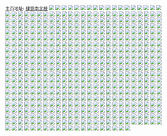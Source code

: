 主页地址: [肆意南北枝](https://weibo.com/u/5655836834) 
![](https://wx4.sinaimg.cn/mw2000/006aLjwKly1h9qusltaa4j30zo256twz.jpg) 
![](https://wx4.sinaimg.cn/mw2000/006aLjwKly1h9pp3cyh39j324q2ubhdx.jpg) 
![](https://wx4.sinaimg.cn/mw2000/006aLjwKly1h9pp39ykazj321r2qc4qr.jpg) 
![](https://wx4.sinaimg.cn/mw2000/006aLjwKly1h9pp3yzj59j32c03404qq.jpg) 
![](https://wx4.sinaimg.cn/mw2000/006aLjwKly1h9pp3r0pn9j32c03407wi.jpg) 
![](https://wx4.sinaimg.cn/mw2000/006aLjwKly1h9pp37j67kj32c0340x6t.jpg) 
![](https://wx4.sinaimg.cn/mw2000/006aLjwKly1h9pp3vs9f5j32c03407wj.jpg) 
![](https://wx4.sinaimg.cn/mw2000/006aLjwKly1h9pp3sn3uoj32c0340qv6.jpg) 
![](https://wx4.sinaimg.cn/mw2000/006aLjwKly1h9pp3xqwiyj32c0340u0z.jpg) 
![](https://wx4.sinaimg.cn/mw2000/006aLjwKly1h9pp34soolj32c0340kjn.jpg) 
![](https://wx4.sinaimg.cn/mw2000/006aLjwKgy1h9gexs16wlj32c0340u0y.jpg) 
![](https://wx4.sinaimg.cn/mw2000/006aLjwKgy1h9gexw13cyj32c03404qr.jpg) 
![](https://wx4.sinaimg.cn/mw2000/006aLjwKgy1h9gey0i17oj32c0340u0y.jpg) 
![](https://wx4.sinaimg.cn/mw2000/006aLjwKgy1h9gexkpbzhj32c0340qv6.jpg) 
![](https://wx4.sinaimg.cn/mw2000/006aLjwKgy1h9gexnza06j32c0340qv5.jpg) 
![](https://wx4.sinaimg.cn/mw2000/006aLjwKgy1h9gexmr1ifj32c03401ky.jpg) 
![](https://wx4.sinaimg.cn/mw2000/006aLjwKgy1h9dtfdcjy8j32c0340x6q.jpg) 
![](https://wx4.sinaimg.cn/mw2000/006aLjwKgy1h9dtfak1aaj32c0340u0z.jpg) 
![](https://wx4.sinaimg.cn/mw2000/006aLjwKgy1h9dtezsl9bj32c0340qv6.jpg) 
![](https://wx4.sinaimg.cn/mw2000/006aLjwKgy1h9dtfeecyoj31nw27vqv5.jpg) 
![](https://wx4.sinaimg.cn/mw2000/006aLjwKgy1h9dtf3hojoj32c03401l0.jpg) 
![](https://wx4.sinaimg.cn/mw2000/006aLjwKgy1h9dtevqthgj32c0340kjm.jpg) 
![](https://wx4.sinaimg.cn/mw2000/006aLjwKgy1h9dtf8al5wj32c0340kjn.jpg) 
![](https://wx4.sinaimg.cn/mw2000/006aLjwKgy1h9dtf5hb6yj32c0340kjm.jpg) 
![](https://wx4.sinaimg.cn/mw2000/006aLjwKgy1h9dtexzmvjj32c0340qv7.jpg) 
![](https://wx4.sinaimg.cn/mw2000/006aLjwKgy1h8wn56zxjbj32c0340u11.jpg) 
![](https://wx4.sinaimg.cn/mw2000/006aLjwKgy1h8wmv76optj32c03401l5.jpg) 
![](https://wx4.sinaimg.cn/mw2000/006aLjwKgy1h8wn21jgnuj321j2q2hdy.jpg) 
![](https://wx4.sinaimg.cn/mw2000/006aLjwKgy1h8wn3x84e4j32c0340kjt.jpg) 
![](https://wx4.sinaimg.cn/mw2000/006aLjwKgy1h8wmz54pp3j329w317qv8.jpg) 
![](https://wx4.sinaimg.cn/mw2000/006aLjwKgy1h8wmy1co1ej32c0340e86.jpg) 
![](https://wx4.sinaimg.cn/mw2000/006aLjwKgy1h8wn6ltj7qj32c0340u12.jpg) 
![](https://wx4.sinaimg.cn/mw2000/006aLjwKgy1h8wmwp3ajej32c03407wm.jpg) 
![](https://wx4.sinaimg.cn/mw2000/006aLjwKgy1h8wn0r8mrhj32c03407wn.jpg) 
![](https://wx4.sinaimg.cn/mw2000/006aLjwKgy1h8vnjl37g7j32c03404qv.jpg) 
![](https://wx4.sinaimg.cn/mw2000/006aLjwKgy1h8vnjf19rhj32c0340kjo.jpg) 
![](https://wx4.sinaimg.cn/mw2000/006aLjwKgy1h8vnk8ca10j32c0340npi.jpg) 
![](https://wx4.sinaimg.cn/mw2000/006aLjwKgy1h8vnjtk8tuj32c03401l2.jpg) 
![](https://wx4.sinaimg.cn/mw2000/006aLjwKgy1h8vnizw85cj32c0340u11.jpg) 
![](https://wx4.sinaimg.cn/mw2000/006aLjwKgy1h8vnj46cudj32c0340e84.jpg) 
![](https://wx4.sinaimg.cn/mw2000/006aLjwKgy1h8vnjz3j76j31us2h2e84.jpg) 
![](https://wx4.sinaimg.cn/mw2000/006aLjwKgy1h8vnjbs8wwj32dc35se84.jpg) 
![](https://wx4.sinaimg.cn/mw2000/006aLjwKgy1h8vnkduppgj32c03401l2.jpg) 
![](https://wx4.sinaimg.cn/mw2000/006aLjwKgy1h8ld4nr3xaj32c0340u0x.jpg) 
![](https://wx4.sinaimg.cn/mw2000/006aLjwKgy1h8c8f27i76j32c0340e83.jpg) 
![](https://wx4.sinaimg.cn/mw2000/006aLjwKgy1h8c8ezph61j32c0340u0z.jpg) 
![](https://wx4.sinaimg.cn/mw2000/006aLjwKgy1h8c8f39qoqj32so23ihdt.jpg) 
![](https://wx4.sinaimg.cn/mw2000/006aLjwKgy1h7z6v59ahtj32c03407wi.jpg) 
![](https://wx4.sinaimg.cn/mw2000/006aLjwKgy1h7z6vhwttgj32c0340qv6.jpg) 
![](https://wx4.sinaimg.cn/mw2000/006aLjwKgy1h7z6v3sslaj32c0340kjl.jpg) 
![](https://wx4.sinaimg.cn/mw2000/006aLjwKgy1h7z6v6u98uj32c0340u0x.jpg) 
![](https://wx4.sinaimg.cn/mw2000/006aLjwKgy1h7z6va9kuej32c0340x6p.jpg) 
![](https://wx4.sinaimg.cn/mw2000/006aLjwKgy1h7z6vc0bboj32c03404qq.jpg) 
![](https://wx4.sinaimg.cn/mw2000/006aLjwKgy1h7z6v8jbytj33402c0kjm.jpg) 
![](https://wx4.sinaimg.cn/mw2000/006aLjwKgy1h7z6vjkgcvj32c03407wi.jpg) 
![](https://wx4.sinaimg.cn/mw2000/006aLjwKgy1h7z6vg8ru4j32c03407wi.jpg) 
![](https://wx4.sinaimg.cn/mw2000/006aLjwKgy1h7vjluwmemj33402c0b2a.jpg) 
![](https://wx4.sinaimg.cn/mw2000/006aLjwKgy1h7vjlwihnij33402c07wi.jpg) 
![](https://wx4.sinaimg.cn/mw2000/006aLjwKgy1h7vjlspo10j32c0340hdt.jpg) 
![](https://wx4.sinaimg.cn/mw2000/006aLjwKgy1h7vjlrih8cj32c0340b2a.jpg) 
![](https://wx4.sinaimg.cn/mw2000/006aLjwKgy1h7vjlid4ebj32c0340b2a.jpg) 
![](https://wx4.sinaimg.cn/mw2000/006aLjwKgy1h7vjmo5dlbj32c0340x6q.jpg) 
![](https://wx4.sinaimg.cn/mw2000/006aLjwKgy1h7vjlpvry1j32c03401ky.jpg) 
![](https://wx4.sinaimg.cn/mw2000/006aLjwKgy1h7vjlo304wj32c0340e83.jpg) 
![](https://wx4.sinaimg.cn/mw2000/006aLjwKgy1h7vjm8n51qj32c0340x6p.jpg) 
![](https://wx4.sinaimg.cn/mw2000/006aLjwKgy1h7oyzi6c6hj32c03404qq.jpg) 
![](https://wx4.sinaimg.cn/mw2000/006aLjwKgy1h7oyz6hqa4j31sb36cb2b.jpg) 
![](https://wx4.sinaimg.cn/mw2000/006aLjwKgy1h7oyzbboq8j31sb36cb2d.jpg) 
![](https://wx4.sinaimg.cn/mw2000/006aLjwKgy1h7oyz8qwvwj31sb36c1l0.jpg) 
![](https://wx4.sinaimg.cn/mw2000/006aLjwKgy1h7oyz3wowcj3190280qv5.jpg) 
![](https://wx4.sinaimg.cn/mw2000/006aLjwKgy1h7oyzgsp0tj30zo1r8dvs.jpg) 
![](https://wx4.sinaimg.cn/mw2000/006aLjwKly1h7neb0z6qfj32c03407wj.jpg) 
![](https://wx4.sinaimg.cn/mw2000/006aLjwKly1h7neb5g50nj32c0340b2a.jpg) 
![](https://wx4.sinaimg.cn/mw2000/006aLjwKly1h7neb7ublgj32c0340x6p.jpg) 
![](https://wx4.sinaimg.cn/mw2000/006aLjwKly1h7neaxvca0j32c0340x6p.jpg) 
![](https://wx4.sinaimg.cn/mw2000/006aLjwKly1h7neb3fjdzj32c0340b2a.jpg) 
![](https://wx4.sinaimg.cn/mw2000/006aLjwKly1h7nebah85mj32c0340e83.jpg) 
![](https://wx4.sinaimg.cn/mw2000/006aLjwKgy1h7kbb4o6rhj32c0340e82.jpg) 
![](https://wx4.sinaimg.cn/mw2000/006aLjwKgy1h7kbap7tvuj32802yo4qs.jpg) 
![](https://wx4.sinaimg.cn/mw2000/006aLjwKgy1h7kbar0g82j32c03407wj.jpg) 
![](https://wx4.sinaimg.cn/mw2000/006aLjwKgy1h7kbatljbqj32c0340x6p.jpg) 
![](https://wx4.sinaimg.cn/mw2000/006aLjwKgy1h7kbauosomj320t2p3qv5.jpg) 
![](https://wx4.sinaimg.cn/mw2000/006aLjwKgy1h7kbawhrhtj32c0340e82.jpg) 
![](https://wx4.sinaimg.cn/mw2000/006aLjwKgy1h7hykfx5nsj32c0340x6s.jpg) 
![](https://wx4.sinaimg.cn/mw2000/006aLjwKgy1h7hykdh94hj32c0340npe.jpg) 
![](https://wx4.sinaimg.cn/mw2000/006aLjwKgy1h7hyk2kjtjj32c0340000.jpg) 
![](https://wx4.sinaimg.cn/mw2000/006aLjwKgy1h7hyk4dhlij32c0340x6q.jpg) 
![](https://wx4.sinaimg.cn/mw2000/006aLjwKgy1h7hyk76oqaj32c0340u0x.jpg) 
![](https://wx4.sinaimg.cn/mw2000/006aLjwKgy1h7hyka18lij32c0340qv5.jpg) 
![](https://wx4.sinaimg.cn/mw2000/006aLjwKgy1h7hyk8ok63j32c0340b2a.jpg) 
![](https://wx4.sinaimg.cn/mw2000/006aLjwKgy1h7hyk5uuygj32c0340qv5.jpg) 
![](https://wx4.sinaimg.cn/mw2000/006aLjwKgy1h7hykblk5hj32c0340hdu.jpg) 
![](https://wx4.sinaimg.cn/mw2000/006aLjwKgy1h7fndqdlhdj30tz140qlm.jpg) 
![](https://wx4.sinaimg.cn/mw2000/006aLjwKgy1h7fnduluv7j32c0340npf.jpg) 
![](https://wx4.sinaimg.cn/mw2000/006aLjwKgy1h7fndoytfyj32c0340kjn.jpg) 
![](https://wx4.sinaimg.cn/mw2000/006aLjwKgy1h7fndsiztnj32c0340tw1.jpg) 
![](https://wx4.sinaimg.cn/mw2000/006aLjwKgy1h7fndwdumwj32c0340u0x.jpg) 
![](https://wx4.sinaimg.cn/mw2000/006aLjwKgy1h7fndyo6scj32c0340npf.jpg) 
![](https://wx4.sinaimg.cn/mw2000/006aLjwKgy1h6uh47a6pjj32c0340e83.jpg) 
![](https://wx4.sinaimg.cn/mw2000/006aLjwKgy1h6uh3rhkcpj32c03401kz.jpg) 
![](https://wx4.sinaimg.cn/mw2000/006aLjwKgy1h6uh3zl6wsj32c0340b2b.jpg) 
![](https://wx4.sinaimg.cn/mw2000/006aLjwKgy1h6uh41z1arj33402c0b2a.jpg) 
![](https://wx4.sinaimg.cn/mw2000/006aLjwKgy1h6uh3ly2ukj32c0340qv7.jpg) 
![](https://wx4.sinaimg.cn/mw2000/006aLjwKgy1h6uh3p0cozj32c0340hdu.jpg) 
![](https://wx4.sinaimg.cn/mw2000/006aLjwKgy1h6uh442f4oj32c0340e82.jpg) 
![](https://wx4.sinaimg.cn/mw2000/006aLjwKgy1h6uh3x0ahgj32c0340u0x.jpg) 
![](https://wx4.sinaimg.cn/mw2000/006aLjwKgy1h6uh3v14z5j32c03401l1.jpg) 
![](https://wx4.sinaimg.cn/mw2000/006aLjwKly1h6k6qz4h62j32bz33zx6p.jpg) 
![](https://wx4.sinaimg.cn/mw2000/006aLjwKly1h6k6r0e8jpj31qy2bx10r.jpg) 
![](https://wx4.sinaimg.cn/mw2000/006aLjwKly1h6k6r28qdpj33g84lnb2d.jpg) 
![](https://wx4.sinaimg.cn/mw2000/006aLjwKgy1h6eg2zet05j32c0340u0y.jpg) 
![](https://wx4.sinaimg.cn/mw2000/006aLjwKgy1h6eg31ag7ij32c033yhdv.jpg) 
![](https://wx4.sinaimg.cn/mw2000/006aLjwKgy1h6eg35nclij32c0340npe.jpg) 
![](https://wx4.sinaimg.cn/mw2000/006aLjwKgy1h6eg33wt0aj31qy2bx7wi.jpg) 
![](https://wx4.sinaimg.cn/mw2000/006aLjwKgy1h6eg32n6huj31qy2bxu0y.jpg) 
![](https://wx4.sinaimg.cn/mw2000/006aLjwKgy1h6eg36vddvj329n30vhdt.jpg) 
![](https://wx4.sinaimg.cn/mw2000/006aLjwKly1h6ddpw6l1nj32c0340kjn.jpg) 
![](https://wx4.sinaimg.cn/mw2000/006aLjwKly1h6ddpn8e8gj32c0340kjn.jpg) 
![](https://wx4.sinaimg.cn/mw2000/006aLjwKly1h6ddpp5j42j32c0340hdv.jpg) 
![](https://wx4.sinaimg.cn/mw2000/006aLjwKly1h6ddpq3xgyj32c0340juw.jpg) 
![](https://wx4.sinaimg.cn/mw2000/006aLjwKly1h6ddprazvnj32c03401ky.jpg) 
![](https://wx4.sinaimg.cn/mw2000/006aLjwKly1h6ddpt0mrrj32c0340hdv.jpg) 
![](https://wx4.sinaimg.cn/mw2000/006aLjwKly1h6ddq3yhmyj32c03407wk.jpg) 
![](https://wx4.sinaimg.cn/mw2000/006aLjwKly1h6ddpucd9bj32c0340u0y.jpg) 
![](https://wx4.sinaimg.cn/mw2000/006aLjwKly1h6ddpy73n4j32c0340hdv.jpg) 
![](https://wx4.sinaimg.cn/mw2000/006aLjwKly1h6cbgkgyl7j32c0340b29.jpg) 
![](https://wx4.sinaimg.cn/mw2000/006aLjwKly1h6cbgie5yjj32c0340b2a.jpg) 
![](https://wx4.sinaimg.cn/mw2000/006aLjwKly1h6cbgm7lflj32c03401kx.jpg) 
![](https://wx4.sinaimg.cn/mw2000/006aLjwKly1h6cbgh056xj32c03404qq.jpg) 
![](https://wx4.sinaimg.cn/mw2000/006aLjwKly1h6cbgfrys5j32c036qh4e.jpg) 
![](https://wx4.sinaimg.cn/mw2000/006aLjwKly1h6cbgdyfihj31ts2fpkjl.jpg) 
![](https://wx4.sinaimg.cn/mw2000/006aLjwKly1h69z0omqmxj32c0340u0z.jpg) 
![](https://wx4.sinaimg.cn/mw2000/006aLjwKly1h69z0v0t56j32c0340e81.jpg) 
![](https://wx4.sinaimg.cn/mw2000/006aLjwKly1h69z0kp37tj32c0340u0x.jpg) 
![](https://wx4.sinaimg.cn/mw2000/006aLjwKly1h69z10zk6vj32c0340e81.jpg) 
![](https://wx4.sinaimg.cn/mw2000/006aLjwKly1h69z0q0asaj32a931ox6p.jpg) 
![](https://wx4.sinaimg.cn/mw2000/006aLjwKly1h69z0tg99ej32c0340e81.jpg) 
![](https://wx4.sinaimg.cn/mw2000/006aLjwKly1h69z0zc46bj32c0340b29.jpg) 
![](https://wx4.sinaimg.cn/mw2000/006aLjwKly1h69z0rr0uhj32c0340hdt.jpg) 
![](https://wx4.sinaimg.cn/mw2000/006aLjwKly1h69z0x4busj32c0340e82.jpg) 
![](https://wx4.sinaimg.cn/mw2000/006aLjwKgy1h64jesd0v5j32c03407wi.jpg) 
![](https://wx4.sinaimg.cn/mw2000/006aLjwKgy1h61ymqlovmj32c0340u0x.jpg) 
![](https://wx4.sinaimg.cn/mw2000/006aLjwKgy1h61ymoxgf2j32c0340kjm.jpg) 
![](https://wx4.sinaimg.cn/mw2000/006aLjwKgy1h61ymegiy9j33402c0x6q.jpg) 
![](https://wx4.sinaimg.cn/mw2000/006aLjwKgy1h61ymjmjz2j32c0340hdu.jpg) 
![](https://wx4.sinaimg.cn/mw2000/006aLjwKgy1h61ymkvvxwj32c0340qv5.jpg) 
![](https://wx4.sinaimg.cn/mw2000/006aLjwKgy1h61ymm7nd6j326z2xbqv5.jpg) 
![](https://wx4.sinaimg.cn/mw2000/006aLjwKgy1h61ymnh7vmj32c03404qq.jpg) 
![](https://wx4.sinaimg.cn/mw2000/006aLjwKgy1h61yn8z0wsj32c0340npd.jpg) 
![](https://wx4.sinaimg.cn/mw2000/006aLjwKgy1h61ynaepsij32c0340qv6.jpg) 
![](https://wx4.sinaimg.cn/mw2000/006aLjwKly1h5yaaa7h4ij32c03401ky.jpg) 
![](https://wx4.sinaimg.cn/mw2000/006aLjwKly1h5yaaeo50gj32c03401ky.jpg) 
![](https://wx4.sinaimg.cn/mw2000/006aLjwKly1h5yaabfbupj32c03404qq.jpg) 
![](https://wx4.sinaimg.cn/mw2000/006aLjwKly1h5yaag4eahj32c03401ky.jpg) 
![](https://wx4.sinaimg.cn/mw2000/006aLjwKly1h5yaad70wdj32c0340hdu.jpg) 
![](https://wx4.sinaimg.cn/mw2000/006aLjwKly1h5yaa8qsd2j32c03404qr.jpg) 
![](https://wx4.sinaimg.cn/mw2000/006aLjwKly1h5w15sfflgj32c0340hdu.jpg) 
![](https://wx4.sinaimg.cn/mw2000/006aLjwKly1h5w15tsx9sj32c0340x6p.jpg) 
![](https://wx4.sinaimg.cn/mw2000/006aLjwKly1h5w15yvmm0j329c30g4qp.jpg) 
![](https://wx4.sinaimg.cn/mw2000/006aLjwKly1h5w16c8il5j32c0340kjm.jpg) 
![](https://wx4.sinaimg.cn/mw2000/006aLjwKly1h5w15r06wcj32c0340x6q.jpg) 
![](https://wx4.sinaimg.cn/mw2000/006aLjwKly1h5w15wiobwj32c0340e82.jpg) 
![](https://wx4.sinaimg.cn/mw2000/006aLjwKly1h5w15xt6t9j32c0340hdu.jpg) 
![](https://wx4.sinaimg.cn/mw2000/006aLjwKly1h5w16ar4x9j32c03407wi.jpg) 
![](https://wx4.sinaimg.cn/mw2000/006aLjwKly1h5w15v3tsqj32c0340qv6.jpg) 
![](https://wx4.sinaimg.cn/mw2000/006aLjwKgy1h5p4pnuvymj32c03401kz.jpg) 
![](https://wx4.sinaimg.cn/mw2000/006aLjwKgy1h5p4pptpb3j33402c0x6q.jpg) 
![](https://wx4.sinaimg.cn/mw2000/006aLjwKgy1h5p4pinffij32c0340x6p.jpg) 
![](https://wx4.sinaimg.cn/mw2000/006aLjwKgy1h5p4pm39lwj33402c0qv5.jpg) 
![](https://wx4.sinaimg.cn/mw2000/006aLjwKgy1h5p4pkq9hzj32c0340kjm.jpg) 
![](https://wx4.sinaimg.cn/mw2000/006aLjwKgy1h5p4pdymiuj32c0340kjl.jpg) 
![](https://wx4.sinaimg.cn/mw2000/006aLjwKgy1h5p4ph2ac8j32c0340u0x.jpg) 
![](https://wx4.sinaimg.cn/mw2000/006aLjwKgy1h5p4pfkomwj32c0340e82.jpg) 
![](https://wx4.sinaimg.cn/mw2000/006aLjwKgy1h5p4pcpr0gj32c0340e81.jpg) 
![](https://wx4.sinaimg.cn/mw2000/006aLjwKgy1h5j71rarm4j32c0340hdt.jpg) 
![](https://wx4.sinaimg.cn/mw2000/006aLjwKgy1h5j71t68ydj32c0340u0x.jpg) 
![](https://wx4.sinaimg.cn/mw2000/006aLjwKgy1h5j71uzjr8j32c0340u0x.jpg) 
![](https://wx4.sinaimg.cn/mw2000/006aLjwKgy1h59xnm37amj32c0340u0y.jpg) 
![](https://wx4.sinaimg.cn/mw2000/006aLjwKgy1h59xnqdui5j32c0340e83.jpg) 
![](https://wx4.sinaimg.cn/mw2000/006aLjwKgy1h59xnugm01j32c0340u0y.jpg) 
![](https://wx4.sinaimg.cn/mw2000/006aLjwKgy1h59xnyyg20j32c03401kz.jpg) 
![](https://wx4.sinaimg.cn/mw2000/006aLjwKgy1h59xo2dmvej32c03401kz.jpg) 
![](https://wx4.sinaimg.cn/mw2000/006aLjwKgy1h59xo72epmj32c03404qr.jpg) 
![](https://wx4.sinaimg.cn/mw2000/006aLjwKgy1h59xngt4wej32c0340npe.jpg) 
![](https://wx4.sinaimg.cn/mw2000/006aLjwKgy1h59xoasagsj32c03407wj.jpg) 
![](https://wx4.sinaimg.cn/mw2000/006aLjwKgy1h59xoe047rj32c0340e82.jpg) 
![](https://wx4.sinaimg.cn/mw2000/006aLjwKgy1h50s3gwwucj32c03404qq.jpg) 
![](https://wx4.sinaimg.cn/mw2000/006aLjwKgy1h50s3iii1tj32c0340qv6.jpg) 
![](https://wx4.sinaimg.cn/mw2000/006aLjwKgy1h50s3k53e2j32c0340u0y.jpg) 
![](https://wx4.sinaimg.cn/mw2000/006aLjwKgy1h50s3eyxuqj32c0340kjm.jpg) 
![](https://wx4.sinaimg.cn/mw2000/006aLjwKgy1h50s3lzdqaj32c0340qv6.jpg) 
![](https://wx4.sinaimg.cn/mw2000/006aLjwKgy1h50s3nj619j32c0340b2a.jpg) 
![](https://wx4.sinaimg.cn/mw2000/006aLjwKgy1h50s3ootqaj32c0340npd.jpg) 
![](https://wx4.sinaimg.cn/mw2000/006aLjwKgy1h50s3rj8djj32c0340b2a.jpg) 
![](https://wx4.sinaimg.cn/mw2000/006aLjwKgy1h50s3tauj1j32c0340npd.jpg) 
![](https://wx4.sinaimg.cn/mw2000/006aLjwKgy1h4twxv6qqqj32c0340e83.jpg) 
![](https://wx4.sinaimg.cn/mw2000/006aLjwKgy1h4twxas5jtj32c0340kjn.jpg) 
![](https://wx4.sinaimg.cn/mw2000/006aLjwKgy1h4twx4kz7wj31qw2bve82.jpg) 
![](https://wx4.sinaimg.cn/mw2000/006aLjwKgy1h4twwzz7hnj32c0340npd.jpg) 
![](https://wx4.sinaimg.cn/mw2000/006aLjwKgy1h4twx96lilj30x91c1dow.jpg) 
![](https://wx4.sinaimg.cn/mw2000/006aLjwKgy1h4twx8kcvfj32c03407wi.jpg) 
![](https://wx4.sinaimg.cn/mw2000/006aLjwKgy1h4twx7ekg5j32c03401ky.jpg) 
![](https://wx4.sinaimg.cn/mw2000/006aLjwKgy1h4twx5vtzqj32c0340npe.jpg) 
![](https://wx4.sinaimg.cn/mw2000/006aLjwKgy1h4twx1bzfmj32c0340x6q.jpg) 
![](https://wx4.sinaimg.cn/mw2000/006aLjwKgy1h427cnqxgbj32ak323u0x.jpg) 
![](https://wx4.sinaimg.cn/mw2000/006aLjwKgy1h427ck7z4oj30qj0qj41h.jpg) 
![](https://wx4.sinaimg.cn/mw2000/006aLjwKgy1h427cl26h1j32c0340npd.jpg) 
![](https://wx4.sinaimg.cn/mw2000/006aLjwKgy1h3v8rsajgtj32c0340npd.jpg) 
![](https://wx4.sinaimg.cn/mw2000/006aLjwKgy1h3v8rhn3avj31qy3407wj.jpg) 
![](https://wx4.sinaimg.cn/mw2000/006aLjwKgy1h3v8rqihz8j32c03407wi.jpg) 
![](https://wx4.sinaimg.cn/mw2000/006aLjwKgy1h3v8roobtrj32c0340u0x.jpg) 
![](https://wx4.sinaimg.cn/mw2000/006aLjwKgy1h3v8rka2xaj32c0340hdu.jpg) 
![](https://wx4.sinaimg.cn/mw2000/006aLjwKgy1h3v8rmyfe0j33402c07wi.jpg) 
![](https://wx4.sinaimg.cn/mw2000/006aLjwKgy1h3v8ref8llj31qy340hdu.jpg) 
![](https://wx4.sinaimg.cn/mw2000/006aLjwKgy1h3v8rtxtswj32s8236qv5.jpg) 
![](https://wx4.sinaimg.cn/mw2000/006aLjwKgy1h3v8rcd6ylj31mq2whu0y.jpg) 
![](https://wx4.sinaimg.cn/mw2000/006aLjwKgy1h3u8hzzpjqj32c0340hdu.jpg) 
![](https://wx4.sinaimg.cn/mw2000/006aLjwKgy1h3u8hku67kj31ow30cu0z.jpg) 
![](https://wx4.sinaimg.cn/mw2000/006aLjwKgy1h3u8hnqd6pj32c0340x6q.jpg) 
![](https://wx4.sinaimg.cn/mw2000/006aLjwKgy1h3u8hj9epnj31pt320x6r.jpg) 
![](https://wx4.sinaimg.cn/mw2000/006aLjwKgy1h3u8hv5l2rj32c0340x6q.jpg) 
![](https://wx4.sinaimg.cn/mw2000/006aLjwKgy1h3u8hs92xrj32c0340hdv.jpg) 
![](https://wx4.sinaimg.cn/mw2000/006aLjwKgy1h3u8hpyssjj32c0340e83.jpg) 
![](https://wx4.sinaimg.cn/mw2000/006aLjwKgy1h3u8hts1acj33402c0b2a.jpg) 
![](https://wx4.sinaimg.cn/mw2000/006aLjwKgy1h3u8hmil35j31jy2rj7wk.jpg) 
![](https://wx4.sinaimg.cn/mw2000/006aLjwKgy1h3t7qe0of5j31qy340x6s.jpg) 
![](https://wx4.sinaimg.cn/mw2000/006aLjwKly1h3pgf5g7v9j30wo1tcwu9.jpg) 
![](https://wx4.sinaimg.cn/mw2000/006aLjwKly1h3pgfgpy3hj32c0340u0y.jpg) 
![](https://wx4.sinaimg.cn/mw2000/006aLjwKly1h3pgfixni3j32c0340kjm.jpg) 
![](https://wx4.sinaimg.cn/mw2000/006aLjwKly1h3pgfqkdkjj32c0340b29.jpg) 
![](https://wx4.sinaimg.cn/mw2000/006aLjwKly1h3pgfkyr0lj33402c0hdu.jpg) 
![](https://wx4.sinaimg.cn/mw2000/006aLjwKly1h3pgf72ls3j32c0340b2b.jpg) 
![](https://wx4.sinaimg.cn/mw2000/006aLjwKly1h3pgful1s6j32c03407wj.jpg) 
![](https://wx4.sinaimg.cn/mw2000/006aLjwKly1h3pgfa8d7rj32c03407wj.jpg) 
![](https://wx4.sinaimg.cn/mw2000/006aLjwKly1h3pgf4gkvkj33402c0kjm.jpg) 
![](https://wx4.sinaimg.cn/mw2000/006aLjwKgy1h374kqiqu0j32c0340u0x.jpg) 
![](https://wx4.sinaimg.cn/mw2000/006aLjwKgy1h374kwkkb3j32c0340hdt.jpg) 
![](https://wx4.sinaimg.cn/mw2000/006aLjwKgy1h374kszw8aj32c0340b29.jpg) 
![](https://wx4.sinaimg.cn/mw2000/006aLjwKgy1h374lczfeuj32c0340hdt.jpg) 
![](https://wx4.sinaimg.cn/mw2000/006aLjwKgy1h374kz6ep9j32c03401kx.jpg) 
![](https://wx4.sinaimg.cn/mw2000/006aLjwKgy1h374kus84sj32c0340hdt.jpg) 
![](https://wx4.sinaimg.cn/mw2000/006aLjwKgy1h3280q5npej3302292qta.jpg) 
![](https://wx4.sinaimg.cn/mw2000/006aLjwKgy1h312l7viuuj31yn2m6e83.jpg) 
![](https://wx4.sinaimg.cn/mw2000/006aLjwKgy1h312lacyf1j32c0340x6s.jpg) 
![](https://wx4.sinaimg.cn/mw2000/006aLjwKgy1h312lmfrvhj32c0340qv8.jpg) 
![](https://wx4.sinaimg.cn/mw2000/006aLjwKgy1h312lcl2mpj32c0340u10.jpg) 
![](https://wx4.sinaimg.cn/mw2000/006aLjwKgy1h312ljepojj32c03401l1.jpg) 
![](https://wx4.sinaimg.cn/mw2000/006aLjwKgy1h312lgoc7aj32c0340kjp.jpg) 
![](https://wx4.sinaimg.cn/mw2000/006aLjwKgy1h312loen3uj32c0340b2a.jpg) 
![](https://wx4.sinaimg.cn/mw2000/006aLjwKgy1h312lelxmrj32c0340b2d.jpg) 
![](https://wx4.sinaimg.cn/mw2000/006aLjwKgy1h312lq4ao6j32c0340qv6.jpg) 
![](https://wx4.sinaimg.cn/mw2000/006aLjwKgy1h2yps9alsxj32tc480x6v.jpg) 
![](https://wx4.sinaimg.cn/mw2000/006aLjwKgy1h2ypsevm6jj32tc480e87.jpg) 
![](https://wx4.sinaimg.cn/mw2000/006aLjwKgy1h2ypsc97wyj32xw4etu14.jpg) 
![](https://wx4.sinaimg.cn/mw2000/006aLjwKgy1h2ypshzumij32xq4elhe0.jpg) 
![](https://wx4.sinaimg.cn/mw2000/006aLjwKgy1h2ypsqlcsuj322u349qv8.jpg) 
![](https://wx4.sinaimg.cn/mw2000/006aLjwKgy1h2ypskqbfvj32tc480npj.jpg) 
![](https://wx4.sinaimg.cn/mw2000/006aLjwKgy1h2ypst4gjzj32tc4801l3.jpg) 
![](https://wx4.sinaimg.cn/mw2000/006aLjwKgy1h2ypsnpv2rj32tc480e87.jpg) 
![](https://wx4.sinaimg.cn/mw2000/006aLjwKgy1h2yps5eu5cj32ws4d5u15.jpg) 
![](https://wx4.sinaimg.cn/mw2000/006aLjwKgy1h2ta3zscxfj32c0340qv5.jpg) 
![](https://wx4.sinaimg.cn/mw2000/006aLjwKgy1h2ta438dd0j31qi0u015x.jpg) 
![](https://wx4.sinaimg.cn/mw2000/006aLjwKgy1h2ta4c9uxqj33402c0npd.jpg) 
![](https://wx4.sinaimg.cn/mw2000/006aLjwKgy1h2ta4fvwf8j32c033yb29.jpg) 
![](https://wx4.sinaimg.cn/mw2000/006aLjwKgy1h2ta4hyebuj32c03401ky.jpg) 
![](https://wx4.sinaimg.cn/mw2000/006aLjwKgy1h2ta4kohahj30ne0v7n1t.jpg) 
![](https://wx4.sinaimg.cn/mw2000/006aLjwKgy1h2ta4jrpobj324d2ttkjl.jpg) 
![](https://wx4.sinaimg.cn/mw2000/006aLjwKgy1h2ta2sm4f1j32a831n1kz.jpg) 
![](https://wx4.sinaimg.cn/mw2000/006aLjwKgy1h2tabzy3uhj32c0340hdv.jpg) 
![](https://wx4.sinaimg.cn/mw2000/006aLjwKgy1h2fb8t3xdwj32c03407wi.jpg) 
![](https://wx4.sinaimg.cn/mw2000/006aLjwKgy1h2fb8x1k0sj32c03407wi.jpg) 
![](https://wx4.sinaimg.cn/mw2000/006aLjwKgy1h2fb946kplj32c03407wi.jpg) 
![](https://wx4.sinaimg.cn/mw2000/006aLjwKgy1h2fb92qvo4j32c03404qq.jpg) 
![](https://wx4.sinaimg.cn/mw2000/006aLjwKgy1h2fb90wzgdj32c03404qq.jpg) 
![](https://wx4.sinaimg.cn/mw2000/006aLjwKgy1h2fb8v2j97j32c03404qq.jpg) 
![](https://wx4.sinaimg.cn/mw2000/006aLjwKgy1h1wt6jsoqrj32c03407wi.jpg) 
![](https://wx4.sinaimg.cn/mw2000/006aLjwKgy1h1wt6lcxlij32c0340kjl.jpg) 
![](https://wx4.sinaimg.cn/mw2000/006aLjwKgy1h1wt6hum3rj32c0340x6p.jpg) 
![](https://wx4.sinaimg.cn/mw2000/006aLjwKgy1h1vbze1w29j32xm4egx6z.jpg) 
![](https://wx4.sinaimg.cn/mw2000/006aLjwKgy1h1vbzaldoij32tc480x6v.jpg) 
![](https://wx4.sinaimg.cn/mw2000/006aLjwKgy1h1vbyzhnyaj33164jq4r0.jpg) 
![](https://wx4.sinaimg.cn/mw2000/006aLjwKgy1h1vbynjczlj32ro45ix6w.jpg) 
![](https://wx4.sinaimg.cn/mw2000/006aLjwKgy1h1vbypo5hxj322o340b2b.jpg) 
![](https://wx4.sinaimg.cn/mw2000/006aLjwKgy1h1vbz79io1j33094ie1l6.jpg) 
![](https://wx4.sinaimg.cn/mw2000/006aLjwKgy1h1vbyus73ij32tc480u13.jpg) 
![](https://wx4.sinaimg.cn/mw2000/006aLjwKgy1h1vbz43jvkj32wp4d2e8c.jpg) 
![](https://wx4.sinaimg.cn/mw2000/006aLjwKgy1h1vbyrymrdj32tc480u13.jpg) 
![](https://wx4.sinaimg.cn/mw2000/006aLjwKgy1h1hzg74125j32c0340hdu.jpg) 
![](https://wx4.sinaimg.cn/mw2000/006aLjwKgy1h1d0cosna3j32c0340qv6.jpg) 
![](https://wx4.sinaimg.cn/mw2000/006aLjwKgy1h1d0ctz4ubj32c03404qs.jpg) 
![](https://wx4.sinaimg.cn/mw2000/006aLjwKgy1h1d0czimx8j32c0340npe.jpg) 
![](https://wx4.sinaimg.cn/mw2000/006aLjwKgy1h1d0d5remlj32c0340e82.jpg) 
![](https://wx4.sinaimg.cn/mw2000/006aLjwKgy1h1d0d1xuc2j32c0340b2a.jpg) 
![](https://wx4.sinaimg.cn/mw2000/006aLjwKgy1h1d0d3uc76j32c0340kjm.jpg) 
![](https://wx4.sinaimg.cn/mw2000/006aLjwKgy1h17dk7br48j33401qy7wh.jpg) 
![](https://wx4.sinaimg.cn/mw2000/006aLjwKgy1h17bans8lij32c03404qs.jpg) 
![](https://wx4.sinaimg.cn/mw2000/006aLjwKgy1h17bagtz8kj32c03404qs.jpg) 
![](https://wx4.sinaimg.cn/mw2000/006aLjwKgy1h17bb7wr93j32c0340e84.jpg) 
![](https://wx4.sinaimg.cn/mw2000/006aLjwKgy1h0wrfmuk7jj32c03404qr.jpg) 
![](https://wx4.sinaimg.cn/mw2000/006aLjwKgy1h0wrfqoxwfj32c0340npe.jpg) 
![](https://wx4.sinaimg.cn/mw2000/006aLjwKgy1h0wrfylg7gj32c0340kjo.jpg) 
![](https://wx4.sinaimg.cn/mw2000/006aLjwKgy1h0wrfv0235j32c0340qv6.jpg) 
![](https://wx4.sinaimg.cn/mw2000/006aLjwKgy1h0wrft0ywzj32c03407wj.jpg) 
![](https://wx4.sinaimg.cn/mw2000/006aLjwKgy1h0wrfoozaej31y92ptkjm.jpg) 
![](https://wx4.sinaimg.cn/mw2000/006aLjwKgy1h0wrg2pgcrj32c0340b2f.jpg) 
![](https://wx4.sinaimg.cn/mw2000/006aLjwKgy1h0wrfkx9aoj32c0340hdv.jpg) 
![](https://wx4.sinaimg.cn/mw2000/006aLjwKgy1h0wrficji2j32c0340hdx.jpg) 
![](https://wx4.sinaimg.cn/mw2000/006aLjwKgy1h0ftrsmvx9j33402c0npf.jpg) 
![](https://wx4.sinaimg.cn/mw2000/006aLjwKgy1h0ftrqftabj32c0340npd.jpg) 
![](https://wx4.sinaimg.cn/mw2000/006aLjwKgy1h0ftry9wdij33402c0e84.jpg) 
![](https://wx4.sinaimg.cn/mw2000/006aLjwKgy1h0ftruc3d3j32c0340x6q.jpg) 
![](https://wx4.sinaimg.cn/mw2000/006aLjwKgy1h0ftrn041mj33402c0npg.jpg) 
![](https://wx4.sinaimg.cn/mw2000/006aLjwKgy1h0ftrvn8d5j333z2bz1ky.jpg) 
![](https://wx4.sinaimg.cn/mw2000/006aLjwKgy1h0efcasrk8j31qy2bxe81.jpg) 
![](https://wx4.sinaimg.cn/mw2000/006aLjwKgy1h0efc3g0fqj31qy2bxhdt.jpg) 
![](https://wx4.sinaimg.cn/mw2000/006aLjwKgy1h0efc7smkbj31qy2bxnpd.jpg) 
![](https://wx4.sinaimg.cn/mw2000/006aLjwKgy1h08n7r6i7wj32c03407wi.jpg) 
![](https://wx4.sinaimg.cn/mw2000/006aLjwKgy1h08n7t3oelj32c03404qq.jpg) 
![](https://wx4.sinaimg.cn/mw2000/006aLjwKgy1h08n7zjpjvj32c0340u0x.jpg) 
![](https://wx4.sinaimg.cn/mw2000/006aLjwKgy1h08n884mpxj32c0340u0x.jpg) 
![](https://wx4.sinaimg.cn/mw2000/006aLjwKgy1h08n86fm0vj32c0340b2a.jpg) 
![](https://wx4.sinaimg.cn/mw2000/006aLjwKgy1h08n7p7eqyj32c0340npd.jpg) 
![](https://wx4.sinaimg.cn/mw2000/006aLjwKgy1h08n8pxru3j32c03407wj.jpg) 
![](https://wx4.sinaimg.cn/mw2000/006aLjwKgy1h08nau01t7j33402c0e82.jpg) 
![](https://wx4.sinaimg.cn/mw2000/006aLjwKgy1h08nbt8twhj32c03404qq.jpg) 
![](https://wx4.sinaimg.cn/mw2000/006aLjwKgy1h069wl8eckj32c033ykjm.jpg) 
![](https://wx4.sinaimg.cn/mw2000/006aLjwKgy1h0572n74cpj328f2z87wi.jpg) 
![](https://wx4.sinaimg.cn/mw2000/006aLjwKgy1h0572ojiz8j31bc2c61kx.jpg) 
![](https://wx4.sinaimg.cn/mw2000/006aLjwKgy1h0572lj8r8j32c0340u0x.jpg) 
![](https://wx4.sinaimg.cn/mw2000/006aLjwKgy1h02recgswzj32ds1sc7wh.jpg) 
![](https://wx4.sinaimg.cn/mw2000/006aLjwKgy1h02reb9vwfj32c0340u0x.jpg) 
![](https://wx4.sinaimg.cn/mw2000/006aLjwKgy1h02recz93lj30g90g9js5.jpg) 
![](https://wx4.sinaimg.cn/mw2000/006aLjwKgy1gznw7jmur5j32c0340hdu.jpg) 
![](https://wx4.sinaimg.cn/mw2000/006aLjwKgy1gznw7gche8j32c03401ky.jpg) 
![](https://wx4.sinaimg.cn/mw2000/006aLjwKgy1gznw7r8r85j32c03407wi.jpg) 
![](https://wx4.sinaimg.cn/mw2000/006aLjwKgy1gznw7ldee1j32c0340x6p.jpg) 
![](https://wx4.sinaimg.cn/mw2000/006aLjwKgy1gznw7nqnl4j32c0340x6q.jpg) 
![](https://wx4.sinaimg.cn/mw2000/006aLjwKgy1gznw7po1x7j32c0340npd.jpg) 
![](https://wx4.sinaimg.cn/mw2000/006aLjwKgy1gzly4trx8sj32622w2hdt.jpg) 
![](https://wx4.sinaimg.cn/mw2000/006aLjwKgy1gzly4wgu1vj31sc2dsqv6.jpg) 
![](https://wx4.sinaimg.cn/mw2000/006aLjwKgy1gzly502nd4j33402c04qq.jpg) 
![](https://wx4.sinaimg.cn/mw2000/006aLjwKgy1gzly584z7xj32c0340x6q.jpg) 
![](https://wx4.sinaimg.cn/mw2000/006aLjwKgy1gzly5a514nj33402c0e82.jpg) 
![](https://wx4.sinaimg.cn/mw2000/006aLjwKgy1gzly7ew5mkj32c03401ky.jpg) 
![](https://wx4.sinaimg.cn/mw2000/006aLjwKgy1gzly52b93gj33402c0b2a.jpg) 
![](https://wx4.sinaimg.cn/mw2000/006aLjwKgy1gzly545prxj33402c0b2a.jpg) 
![](https://wx4.sinaimg.cn/mw2000/006aLjwKgy1gzly5bqi3mj33402c0u0x.jpg) 
![](https://wx4.sinaimg.cn/mw2000/006aLjwKgy1gzk8jmrc6nj31sc2dsqv6.jpg) 
![](https://wx4.sinaimg.cn/mw2000/006aLjwKgy1gzk8joefytj31uh2gn1ky.jpg) 
![](https://wx4.sinaimg.cn/mw2000/006aLjwKgy1gzk8jiy18jj32c03401ky.jpg) 
![](https://wx4.sinaimg.cn/mw2000/006aLjwKgy1gzk8t04s36j32c03407wi.jpg) 
![](https://wx4.sinaimg.cn/mw2000/006aLjwKgy1gzk8jq605vj32c0340b2a.jpg) 
![](https://wx4.sinaimg.cn/mw2000/006aLjwKgy1gzi36rupzvj32c0340kjm.jpg) 
![](https://wx4.sinaimg.cn/mw2000/006aLjwKgy1gzi36v5aglj31sf2dwkeo.jpg) 
![](https://wx4.sinaimg.cn/mw2000/006aLjwKgy1gzi36u2tfcj32c0340x6q.jpg) 
![](https://wx4.sinaimg.cn/mw2000/006aLjwKgy1gyxiwz8dfxj33h04zynpj.jpg) 
![](https://wx4.sinaimg.cn/mw2000/006aLjwKgy1gyxivrfy19j31jk2qre85.jpg) 
![](https://wx4.sinaimg.cn/mw2000/006aLjwKgy1gyxix21honj32p84sub2c.jpg) 
![](https://wx4.sinaimg.cn/mw2000/006aLjwKgy1gyxivuywvhj322p340u11.jpg) 
![](https://wx4.sinaimg.cn/mw2000/006aLjwKgy1gyxiwt1si5j32p84suqvd.jpg) 
![](https://wx4.sinaimg.cn/mw2000/006aLjwKgy1gyxivmy064j32p84suqv8.jpg) 
![](https://wx4.sinaimg.cn/mw2000/006aLjwKgy1gyxiwlg5nsj33345hj1l6.jpg) 
![](https://wx4.sinaimg.cn/mw2000/006aLjwKgy1gyxix4m7y2j32p84sub2b.jpg) 
![](https://wx4.sinaimg.cn/mw2000/006aLjwKgy1gyxiwv9jfpj334029wkjm.jpg) 
![](https://wx4.sinaimg.cn/mw2000/006aLjwKgy1gyo3gztxg4j32c0340x6p.jpg) 
![](https://wx4.sinaimg.cn/mw2000/006aLjwKgy1gyo3gw3kigj32c03407wi.jpg) 
![](https://wx4.sinaimg.cn/mw2000/006aLjwKgy1gyo3jaqle8j32c0340e82.jpg) 
![](https://wx4.sinaimg.cn/mw2000/006aLjwKgy1gyo3gx0qckj32c0340b29.jpg) 
![](https://wx4.sinaimg.cn/mw2000/006aLjwKgy1gyo3h4zm1lj32c0340npe.jpg) 
![](https://wx4.sinaimg.cn/mw2000/006aLjwKgy1gyo3h19o02j32c03404qq.jpg) 
![](https://wx4.sinaimg.cn/mw2000/006aLjwKgy1gyo3gtk3yuj32c0340u0z.jpg) 
![](https://wx4.sinaimg.cn/mw2000/006aLjwKgy1gyo3h351gyj32c0340npe.jpg) 
![](https://wx4.sinaimg.cn/mw2000/006aLjwKgy1gyo3gqkpauj32c03401kz.jpg) 
![](https://wx4.sinaimg.cn/mw2000/006aLjwKgy1gydxyosgzmj32c0340npe.jpg) 
![](https://wx4.sinaimg.cn/mw2000/006aLjwKgy1gydxy8pum9j32c0340u0y.jpg) 
![](https://wx4.sinaimg.cn/mw2000/006aLjwKgy1gydxym5xsgj32c0340e84.jpg) 
![](https://wx4.sinaimg.cn/mw2000/006aLjwKgy1gydxyh4k04j32c03401ky.jpg) 
![](https://wx4.sinaimg.cn/mw2000/006aLjwKgy1gydxyca7k4j32c0340npe.jpg) 
![](https://wx4.sinaimg.cn/mw2000/006aLjwKgy1gydxyfga2tj32c0340npe.jpg) 
![](https://wx4.sinaimg.cn/mw2000/006aLjwKly1gycg3jb6hbj32c0340hdt.jpg) 
![](https://wx4.sinaimg.cn/mw2000/006aLjwKly1gycg3igixxj32c03407wh.jpg) 
![](https://wx4.sinaimg.cn/mw2000/006aLjwKly1gycg3hgwtfj32c03407wh.jpg) 
![](https://wx4.sinaimg.cn/mw2000/006aLjwKly1gycg3ey2i6j32c0340e81.jpg) 
![](https://wx4.sinaimg.cn/mw2000/006aLjwKly1gycg3g22tzj33402c0b29.jpg) 
![](https://wx4.sinaimg.cn/mw2000/006aLjwKly1gycg3lca27j32c0340qv6.jpg) 
![](https://wx4.sinaimg.cn/mw2000/006aLjwKgy1gy8xv7hrloj32c0340npe.jpg) 
![](https://wx4.sinaimg.cn/mw2000/006aLjwKgy1gy8xv57pd6j32c0340kjo.jpg) 
![](https://wx4.sinaimg.cn/mw2000/006aLjwKgy1gy8xva7y44j32c0340u0y.jpg) 
![](https://wx4.sinaimg.cn/mw2000/006aLjwKgy1gy8xvchhevj32c0340x6p.jpg) 
![](https://wx4.sinaimg.cn/mw2000/006aLjwKgy1gy8xvdx842j32c0340kjl.jpg) 
![](https://wx4.sinaimg.cn/mw2000/006aLjwKgy1gy8xvywzj5j32c0340e82.jpg) 
![](https://wx4.sinaimg.cn/mw2000/006aLjwKgy1gxzelmkri0j33402c0qv6.jpg) 
![](https://wx4.sinaimg.cn/mw2000/006aLjwKgy1gxzeksdwzyj32c0340npe.jpg) 
![](https://wx4.sinaimg.cn/mw2000/006aLjwKgy1gxzelqu2vgj32c0340b2a.jpg) 
![](https://wx4.sinaimg.cn/mw2000/006aLjwKgy1gxzel2excqj326m2wu7wj.jpg) 
![](https://wx4.sinaimg.cn/mw2000/006aLjwKgy1gxzeltyt7wj32c0340b2b.jpg) 
![](https://wx4.sinaimg.cn/mw2000/006aLjwKgy1gxzekz3dpfj32c0340kjp.jpg) 
![](https://wx4.sinaimg.cn/mw2000/006aLjwKgy1gxxxm3ysjzj33402c0u0y.jpg) 
![](https://wx4.sinaimg.cn/mw2000/006aLjwKgy1gxxxm7ujmqj33402c01ky.jpg) 
![](https://wx4.sinaimg.cn/mw2000/006aLjwKgy1gxxxm5u4rmj333y2by7wi.jpg) 
![](https://wx4.sinaimg.cn/mw2000/006aLjwKly1gxxeuyntxyj32c03407wi.jpg) 
![](https://wx4.sinaimg.cn/mw2000/006aLjwKly1gxxeulasb2j325x2vwx6q.jpg) 
![](https://wx4.sinaimg.cn/mw2000/006aLjwKly1gxxeuse08gj32c0340x6q.jpg) 
![](https://wx4.sinaimg.cn/mw2000/006aLjwKly1gxxev0a3pmj32c0340x6p.jpg) 
![](https://wx4.sinaimg.cn/mw2000/006aLjwKly1gxxeuoh6u6j32c0340npe.jpg) 
![](https://wx4.sinaimg.cn/mw2000/006aLjwKly1gxxeuvwrrrj33402c0u0x.jpg) 
![](https://wx4.sinaimg.cn/mw2000/006aLjwKly1gxxeui4wndj33402c0x6p.jpg) 
![](https://wx4.sinaimg.cn/mw2000/006aLjwKly1gxxev54kdmj32c033ynpe.jpg) 
![](https://wx4.sinaimg.cn/mw2000/006aLjwKly1gxxevdn0kxj32c0340kjl.jpg) 
![](https://wx4.sinaimg.cn/mw2000/006aLjwKgy1gxqhc0vmmpj32c03404qt.jpg) 
![](https://wx4.sinaimg.cn/mw2000/006aLjwKgy1gxqhc4rwl4j32c0340b2b.jpg) 
![](https://wx4.sinaimg.cn/mw2000/006aLjwKgy1gxqhc80y9dj32c0340e83.jpg) 
![](https://wx4.sinaimg.cn/mw2000/006aLjwKgy1gxqhceyjddj32c0340b2b.jpg) 
![](https://wx4.sinaimg.cn/mw2000/006aLjwKgy1gxqhch15uej32c0340u0z.jpg) 
![](https://wx4.sinaimg.cn/mw2000/006aLjwKgy1gxqhcc44k8j32c0340e82.jpg) 
![](https://wx4.sinaimg.cn/mw2000/006aLjwKgy1gxlt4rdf6ij33402c0x6p.jpg) 
![](https://wx4.sinaimg.cn/mw2000/006aLjwKgy1gxlt4p297tj33402c0b2a.jpg) 
![](https://wx4.sinaimg.cn/mw2000/006aLjwKgy1gxlt4n7e3lj32c03401ky.jpg) 
![](https://wx4.sinaimg.cn/mw2000/006aLjwKgy1gxlt4lnbz3j32c03404qq.jpg) 
![](https://wx4.sinaimg.cn/mw2000/006aLjwKgy1gxlt4jx6thj32c0340hdt.jpg) 
![](https://wx4.sinaimg.cn/mw2000/006aLjwKgy1gxlt4ii1zaj32c0340b29.jpg) 
![](https://wx4.sinaimg.cn/mw2000/006aLjwKgy1gxlt4cuz0yj32c03401ky.jpg) 
![](https://wx4.sinaimg.cn/mw2000/006aLjwKgy1gxlt4gzp03j33022921ky.jpg) 
![](https://wx4.sinaimg.cn/mw2000/006aLjwKgy1gxlt4fec6sj33402c0npe.jpg) 
![](https://wx4.sinaimg.cn/mw2000/006aLjwKgy1gxb1oyn3k1j31bf0tnq77.jpg) 
![](https://wx4.sinaimg.cn/mw2000/006aLjwKgy1gxb1oz4k0cj31bf0tnwhz.jpg) 
![](https://wx4.sinaimg.cn/mw2000/006aLjwKgy1gxb1ozyog2j31z418gk33.jpg) 
![](https://wx4.sinaimg.cn/mw2000/006aLjwKgy1gxb1p0n6ygj31z418gdxz.jpg) 
![](https://wx4.sinaimg.cn/mw2000/006aLjwKgy1gxb1p1bjbfj31z418g496.jpg) 
![](https://wx4.sinaimg.cn/mw2000/006aLjwKgy1gxb1p1yamlj31z418gwwr.jpg) 
![](https://wx4.sinaimg.cn/mw2000/006aLjwKgy1gxb1oy59xzj31z418gn5m.jpg) 
![](https://wx4.sinaimg.cn/mw2000/006aLjwKgy1gxb1p2mhasj31z418gh1p.jpg) 
![](https://wx4.sinaimg.cn/mw2000/006aLjwKgy1gxb1p3ew8xj31z418gjzx.jpg) 
![](https://wx4.sinaimg.cn/mw2000/006aLjwKgy1gx7bwjhdprj32c0340x6q.jpg) 
![](https://wx4.sinaimg.cn/mw2000/006aLjwKgy1gx7bwloqgxj32c03401ky.jpg) 
![](https://wx4.sinaimg.cn/mw2000/006aLjwKgy1gx7bwnfuujj32c03401ky.jpg) 
![](https://wx4.sinaimg.cn/mw2000/006aLjwKgy1gwzeewkg9cj32c03407wi.jpg) 
![](https://wx4.sinaimg.cn/mw2000/006aLjwKgy1gwzeeyndc8j32c03404qq.jpg) 
![](https://wx4.sinaimg.cn/mw2000/006aLjwKgy1gwzef0kynuj32c03404qq.jpg) 
![](https://wx4.sinaimg.cn/mw2000/006aLjwKgy1gwzef2vobnj32c0340qv5.jpg) 
![](https://wx4.sinaimg.cn/mw2000/006aLjwKgy1gwzef4irgtj32c0340qv5.jpg) 
![](https://wx4.sinaimg.cn/mw2000/006aLjwKgy1gwzef6dag5j32c0340u0x.jpg) 
![](https://wx4.sinaimg.cn/mw2000/006aLjwKgy1gwzef84ol4j32c0340u0x.jpg) 
![](https://wx4.sinaimg.cn/mw2000/006aLjwKgy1gwzef9k3k7j323z2tb4qp.jpg) 
![](https://wx4.sinaimg.cn/mw2000/006aLjwKgy1gwzefb1z87j32c0340kjl.jpg) 
![](https://wx4.sinaimg.cn/mw2000/006aLjwKgy1gwzefcljudj32c03407lj.jpg) 
![](https://wx4.sinaimg.cn/mw2000/006aLjwKgy1gwzeeug80aj32c03407wi.jpg) 
![](https://wx4.sinaimg.cn/mw2000/006aLjwKgy1gwzefe85sqj32c0340npd.jpg) 
![](https://wx4.sinaimg.cn/mw2000/006aLjwKgy1gwzeffpcmpj32c0340e81.jpg) 
![](https://wx4.sinaimg.cn/mw2000/006aLjwKgy1gwzefhe982j32c0340kjl.jpg) 
![](https://wx4.sinaimg.cn/mw2000/006aLjwKgy1gwzefiyqpvj32c0340kjl.jpg) 
![](https://wx4.sinaimg.cn/mw2000/006aLjwKgy1gwzefl8vraj32c0340npe.jpg) 
![](https://wx4.sinaimg.cn/mw2000/006aLjwKgy1gwzefmuc0pj32c0340kjl.jpg) 
![](https://wx4.sinaimg.cn/mw2000/006aLjwKgy1gwzefot8cjj32c03404qq.jpg) 
![](https://wx4.sinaimg.cn/mw2000/006aLjwKly1gwjpbzrm67j32c03407wi.jpg) 
![](https://wx4.sinaimg.cn/mw2000/006aLjwKly1gwjpdcvihtj32c03401ky.jpg) 
![](https://wx4.sinaimg.cn/mw2000/006aLjwKly1gwjpdgca6mj32c0340b2a.jpg) 
![](https://wx4.sinaimg.cn/mw2000/006aLjwKly1gwjpdjr9ssj32c0340qv6.jpg) 
![](https://wx4.sinaimg.cn/mw2000/006aLjwKly1gwjpdmpo92j32c03407wj.jpg) 
![](https://wx4.sinaimg.cn/mw2000/006aLjwKly1gwjpdpahw4j32c0340npe.jpg) 
![](https://wx4.sinaimg.cn/mw2000/006aLjwKly1gwjpdrclxzj32c0340x6p.jpg) 
![](https://wx4.sinaimg.cn/mw2000/006aLjwKly1gwjpdt5ye6j32c0340x6p.jpg) 
![](https://wx4.sinaimg.cn/mw2000/006aLjwKly1gwjpdaqb6cj32c0340e82.jpg) 
![](https://wx4.sinaimg.cn/mw2000/006aLjwKgy1gvqu3d2d77j62c03404qq02.jpg) 
![](https://wx4.sinaimg.cn/mw2000/006aLjwKgy1gvptcnas9lj61z418gtlm02.jpg) 
![](https://wx4.sinaimg.cn/mw2000/006aLjwKgy1gvikzbzswnj61ho1zk7wh02.jpg) 
![](https://wx4.sinaimg.cn/mw2000/006aLjwKgy1gvfaght3z0j61481zknpd02.jpg) 
![](https://wx4.sinaimg.cn/mw2000/006aLjwKgy1gvfagk4igtj62c0340b2902.jpg) 
![](https://wx4.sinaimg.cn/mw2000/006aLjwKgy1gvfagsr6jfj61zk148hdt02.jpg) 
![](https://wx4.sinaimg.cn/mw2000/006aLjwKgy1gvfahm47ojj63g864w1l202.jpg) 
![](https://wx4.sinaimg.cn/mw2000/006aLjwKgy1gvfai6yzmzj63g864wx6t02.jpg) 
![](https://wx4.sinaimg.cn/mw2000/006aLjwKgy1gvfainudquj664w3g84qv02.jpg) 
![](https://wx4.sinaimg.cn/mw2000/006aLjwKgy1gvdtjzgh3wj60zk1hlk3i02.jpg) 
![](https://wx4.sinaimg.cn/mw2000/006aLjwKgy1gvdtjyqtw7j634022ux6p02.jpg) 
![](https://wx4.sinaimg.cn/mw2000/006aLjwKgy1gvdtjx7t84j622o340hdu02.jpg) 
![](https://wx4.sinaimg.cn/mw2000/006aLjwKgy1gvcyfv95ojj63402c0b2d02.jpg) 
![](https://wx4.sinaimg.cn/mw2000/006aLjwKgy1gvcyg06yphj62zv28wx6r02.jpg) 
![](https://wx4.sinaimg.cn/mw2000/006aLjwKgy1gvcyg4qvakj63402c0b2b02.jpg) 
![](https://wx4.sinaimg.cn/mw2000/006aLjwKgy1gvbsrj9optj60zk1hc16n02.jpg) 
![](https://wx4.sinaimg.cn/mw2000/006aLjwKgy1gvbsrme2l8j61bp1zk1kx02.jpg) 
![](https://wx4.sinaimg.cn/mw2000/006aLjwKgy1gvakymdbs6j60u018w4b502.jpg) 
![](https://wx4.sinaimg.cn/mw2000/006aLjwKgy1gvakyp2iq2j63402c0x6r02.jpg) 
![](https://wx4.sinaimg.cn/mw2000/006aLjwKgy1gvakyx8eoqj63402c07wk02.jpg) 
![](https://wx4.sinaimg.cn/mw2000/006aLjwKgy1gvakysoohbj63402c0npd02.jpg) 
![](https://wx4.sinaimg.cn/mw2000/006aLjwKgy1gv9fwra0ssj63402c0kjm02.jpg) 
![](https://wx4.sinaimg.cn/mw2000/006aLjwKgy1gv9fwu2rg1j62c0340b2a02.jpg) 
![](https://wx4.sinaimg.cn/mw2000/006aLjwKgy1gv9fwe6hquj63402c0qv702.jpg) 
![](https://wx4.sinaimg.cn/mw2000/006aLjwKgy1gv9fwo7dcfj63402c0npe02.jpg) 
![](https://wx4.sinaimg.cn/mw2000/006aLjwKgy1gv9fwkwvvmj63402c0npe02.jpg) 
![](https://wx4.sinaimg.cn/mw2000/006aLjwKgy1gv9fwifqdcj63402e64qs02.jpg) 
![](https://wx4.sinaimg.cn/mw2000/006aLjwKgy1gv8bkcsglsj63402c0e8202.jpg) 
![](https://wx4.sinaimg.cn/mw2000/006aLjwKgy1gv8bjqeaq7j63402c07wi02.jpg) 
![](https://wx4.sinaimg.cn/mw2000/006aLjwKgy1gv8bjwzkk1j63402c0hdu02.jpg) 
![](https://wx4.sinaimg.cn/mw2000/006aLjwKgy1gv8bk52ddjj63402c0kjm02.jpg) 
![](https://wx4.sinaimg.cn/mw2000/006aLjwKgy1gv8bkmvoigj63402c0b2b02.jpg) 
![](https://wx4.sinaimg.cn/mw2000/006aLjwKgy1gv8bjjhckij63402c0npe02.jpg) 
![](https://wx4.sinaimg.cn/mw2000/006aLjwKgy1guiphtyiroj63402c0kjl02.jpg) 
![](https://wx4.sinaimg.cn/mw2000/006aLjwKgy1guiphshguyj63g864wb2f02.jpg) 
![](https://wx4.sinaimg.cn/mw2000/006aLjwKgy1guipi8tamyj63g864w1l402.jpg) 
![](https://wx4.sinaimg.cn/mw2000/006aLjwKgy1gud4pc5qr7j62c0340hdu02.jpg) 
![](https://wx4.sinaimg.cn/mw2000/006aLjwKgy1gucsh2548ij63402c04qq02.jpg) 
![](https://wx4.sinaimg.cn/mw2000/006aLjwKgy1gucshhs7syj62c0340qv502.jpg) 
![](https://wx4.sinaimg.cn/mw2000/006aLjwKgy1gucsh41c1nj62c03401ky02.jpg) 
![](https://wx4.sinaimg.cn/mw2000/006aLjwKgy1gucsh5xbkgj62c03407wi02.jpg) 
![](https://wx4.sinaimg.cn/mw2000/006aLjwKgy1gucsh8gy2rj62c03401ky02.jpg) 
![](https://wx4.sinaimg.cn/mw2000/006aLjwKgy1gucsha994cj62c03404qq02.jpg) 
![](https://wx4.sinaimg.cn/mw2000/006aLjwKgy1gucshc5fm7j62c03404qq02.jpg) 
![](https://wx4.sinaimg.cn/mw2000/006aLjwKgy1gucshe23osj62c0340b2a02.jpg) 
![](https://wx4.sinaimg.cn/mw2000/006aLjwKgy1gucshg5pqxj63402c0u0x02.jpg) 
![](https://wx4.sinaimg.cn/mw2000/006aLjwKgy1guavj9xr41j61ho2054qq02.jpg) 
![](https://wx4.sinaimg.cn/mw2000/006aLjwKgy1gtpxzn22hjj61ae0yswuk02.jpg) 
![](https://wx4.sinaimg.cn/mw2000/006aLjwKgy1gthvd5jl5oj32c0340qv6.jpg) 
![](https://wx4.sinaimg.cn/mw2000/006aLjwKgy1gthvdinps3j32c0340b2b.jpg) 
